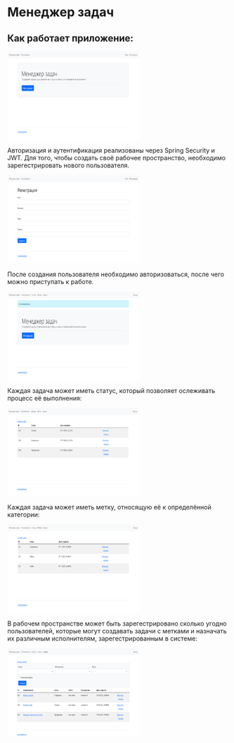 # Менеджер задач

## Как работает приложение:

<p style="text-align: left;">
  <img src="https://github.com/Linkshegelianer/Spring-React-Fullstack-CRUD-webapp/blob/main/description/screenshots_ru/1.png" width="300" height="200">
</p>



Авторизация и аутентификация реализованы через Spring Security и JWT. Для того, чтобы создать своё рабочее пространство, необходимо зарегестрировать нового пользователя.

<p style="text-align: left;">
  <img src="https://github.com/Linkshegelianer/Spring-React-Fullstack-CRUD-webapp/blob/main/description/screenshots_ru/2.png" width="300" height="200">
</p>

После создания пользователя необходимо авторизоваться, после чего можно приступать к работе. 

<p style="text-align: left;">
  <img src="https://github.com/Linkshegelianer/Spring-React-Fullstack-CRUD-webapp/blob/main/description/screenshots_ru/3.png" width="300" height="200">
</p>

Каждая задача может иметь статус, который позволяет ослеживать процесс её выполнения:

<p style="text-align: left;">
  <img src="https://github.com/Linkshegelianer/Spring-React-Fullstack-CRUD-webapp/blob/main/description/screenshots_ru/4.png" width="300" height="200">
</p>

Каждая задача может иметь метку, относящую её к определённой категории: 

<p style="text-align: left;">
  <img src="https://github.com/Linkshegelianer/Spring-React-Fullstack-CRUD-webapp/blob/main/description/screenshots_ru/5.png" width="300" height="200">
</p>

В рабочем пространстве может быть зарегестрировано сколько угодно пользователей, которые могут создавать задачи с метками и назначать их различным исполнителям, зарегестрированным в системе:

<p style="text-align: left;">
  <img src="https://github.com/Linkshegelianer/Spring-React-Fullstack-CRUD-webapp/blob/main/description/screenshots_ru/6.png" width="300" height="200">
</p>
